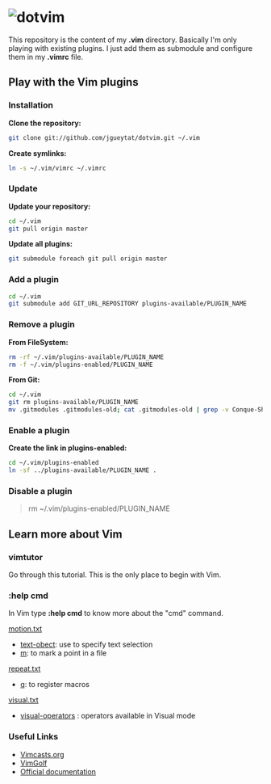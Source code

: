 # ![dotvim](http://upload.wikimedia.org/wikipedia/commons/4/4f/Icon-Vim.svg)

This repository is the content of my **.vim** directory. Basically I'm only playing with existing plugins. I just add them as submodule and configure them in my **.vimrc** file.

## Play with the Vim plugins

### Installation

**Clone the repository:**

```Bash
git clone git://github.com/jgueytat/dotvim.git ~/.vim
```

**Create symlinks:**

```Bash
ln -s ~/.vim/vimrc ~/.vimrc
```

### Update

**Update your repository:**

```Bash
cd ~/.vim  
git pull origin master
```

**Update all plugins:**

```Bash
git submodule foreach git pull origin master
```

### Add a plugin

```Bash
cd ~/.vim  
git submodule add GIT_URL_REPOSITORY plugins-available/PLUGIN_NAME
```

### Remove a plugin

**From FileSystem:**

```Bash
rm -rf ~/.vim/plugins-available/PLUGIN_NAME  
rm -f ~/.vim/plugins-enabled/PLUGIN_NAME
```
**From Git:**

```Bash
cd ~/.vim  
git rm plugins-available/PLUGIN_NAME  
mv .gitmodules .gitmodules-old; cat .gitmodules-old | grep -v Conque-Shell > .gitmodules; rm .gitmodules-old
```

### Enable a plugin

**Create the link in plugins-enabled:**

```Bash
cd ~/.vim/plugins-enabled
ln -sf ../plugins-available/PLUGIN_NAME .
```

### Disable a plugin

> rm ~/.vim/plugins-enabled/PLUGIN_NAME

## Learn more about Vim

### vimtutor

Go through this tutorial. This is the only place to begin with Vim.

### :help cmd

In Vim type **:help cmd** to know more about the "cmd" command.

[motion.txt](http://vimdoc.sourceforge.net/htmldoc/motion.html "Vim documentation: motion")

- [text-obect](http://vimdoc.sourceforge.net/htmldoc/motion.html#text-objects): use to specify text selection
- [m](http://vimdoc.sourceforge.net/htmldoc/motion.html#mark): to mark a point in a file

[repeat.txt](http://vimdoc.sourceforge.net/htmldoc/repeat.html "Vim documentation: repeat")

- [q](http://vimdoc.sourceforge.net/htmldoc/repeat.html#complex-repeat): to register macros

[visual.txt](http://vimdoc.sourceforge.net/htmldoc/visual.html "Vim documentation: visual")

- [visual-operators](http://vimdoc.sourceforge.net/htmldoc/visual.html#visual-operators) : operators available in Visual mode


### Useful Links

- [Vimcasts.org](http://vimcasts.org/ "A few short videos to love Vim!")
- [VimGolf](http://vimgolf.com/ "Real Vim ninjas count every keystroke - do you?")
- [Official documentation](http://vimdoc.sourceforge.net/htmldoc/ "This should be the equivalent of :help")


